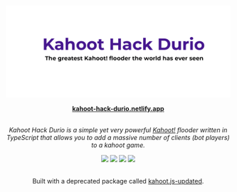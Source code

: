 <p align="center">
  <img src="https://raw.githubusercontent.com/b3h3m0th/kahoot_hack_durio/master/src/assets/img/banner.png"/>
</p>

<div align="center">
<b><a href="https://kahoot-hack-durio.netlify.app" target="_tab">kahoot-hack-durio.netlify.app</a></b><br/><br/>

_Kahoot Hack Durio is a simple yet very powerful [Kahoot!](https://kahoot.com) flooder written in TypeScript that allows you to add a massive number of clients (bot players) to a kahoot game._

<img src="https://img.shields.io/website?down_color=red&down_message=down&up_color=green&up_message=up&url=https%3A%2F%2Fkahoot-hack-durio.netlify.app%2F_v2" />
<img src="https://badges.aleen42.com/src/typescript.svg" />
<img src="https://badges.aleen42.com/src/react.svg" />
<img src="https://badges.aleen42.com/src/node.svg" /><br/><br/>

Built with a deprecated package called [kahoot.js-updated](https://github.com/theusaf/kahoot.js-updated).

</div>
